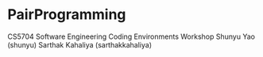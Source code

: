# PairProgramming
CS5704 Software Engineering Coding Environments Workshop
Shunyu Yao (shunyu)
Sarthak Kahaliya (sarthakkahaliya)

